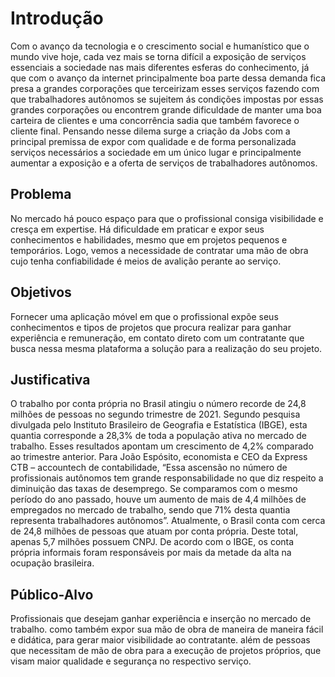 # Introdução

Com o avanço da tecnologia e o crescimento social e humanístico que o mundo vive hoje, cada vez mais se torna difícil a exposição de serviços essenciais a sociedade nas mais diferentes esferas do conhecimento, já que com o avanço da internet principalmente boa parte dessa demanda fica presa a grandes corporações que terceirizam esses serviços fazendo com que trabalhadores autônomos se sujeitem ás condições impostas por essas grandes corporações ou encontrem grande dificuldade de manter uma boa carteira de clientes e uma concorrência sadia que também favorece o cliente final. 
Pensando nesse dilema surge a criação da Jobs com a principal premissa de expor com qualidade e de forma personalizada serviços necessários a sociedade em um único lugar e principalmente aumentar a exposição e a oferta de serviços de trabalhadores autônomos.
 

## Problema

No mercado há pouco espaço para que o profissional consiga visibilidade e cresça em expertise. Há dificuldade em praticar e expor seus conhecimentos e habilidades, mesmo que em projetos pequenos e temporários. Logo, vemos a necessidade de contratar uma mão de obra cujo tenha confiabilidade é meios de avalição perante ao serviço.

## Objetivos

Fornecer uma aplicação móvel em que o profissional expõe seus conhecimentos e tipos de projetos que procura realizar para ganhar experiência e remuneração, em contato direto com um contratante que  busca nessa mesma plataforma a solução para a realização do seu projeto.

## Justificativa

O trabalho por conta própria no Brasil atingiu o número recorde de 24,8 milhões de pessoas no segundo trimestre de 2021.
Segundo pesquisa divulgada pelo Instituto Brasileiro de Geografia e Estatística (IBGE), esta quantia corresponde a 28,3% de toda a população ativa no mercado de trabalho.
Esses resultados apontam um crescimento de 4,2% comparado ao trimestre anterior. Para João Espósito, economista e CEO da Express CTB – accountech de contabilidade, “Essa ascensão no número de profissionais autônomos tem grande responsabilidade no que diz respeito a diminuição das taxas de desemprego. Se comparamos com o mesmo período do ano passado, houve um aumento de mais de 4,4 milhões de empregados no mercado de trabalho, sendo que 71% desta quantia representa trabalhadores autônomos”.
Atualmente, o Brasil conta com cerca de 24,8 milhões de pessoas que atuam por conta própria. Deste total, apenas  5,7 milhões possuem CNPJ. De acordo com o IBGE, os conta própria informais foram responsáveis por mais da metade da alta na ocupação brasileira.


## Público-Alvo

Profissionais que desejam ganhar experiência e inserção no mercado de trabalho. como também expor sua mão de obra de maneira de maneira fácil e didática, para gerar maior visibilidade ao contratante.  além de pessoas que necessitam de mão de obra para a execução de projetos próprios, que visam maior qualidade e segurança no respectivo serviço.
